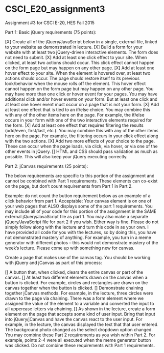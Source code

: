 # CSCI_E20_assignment3
Assignment #3 for CSCI E-20, HES Fall 2015

Part 1: Basic jQuery requirements (75 points):

[X] Create all of the jQuery/JavaScript below in a single, external file, linked to your website as demonstrated in lecture.
[X] Build a form for your website with at least two jQuery-driven interactive elements. The form does not need to submit.
[X] Add at least one click effect to your site. When clicked, at least two actions should occur. This click effect cannot happen on the form page but may happen on any other page.
[X] Add at least one hover effect to your site. When the element is hovered over, at least two actions should occur. The page should restore itself to its previous look/behavior when the mouse rolls off the element. This hover effect cannot happen on the form page but may happen on any other page. You may have more than one click or hover event for your pages. You may have additional click and/or hover events on your form. But at least one click and at least one hover event must occur on a page that is not your form.
[X] Add at least one effect that is tied to an if/else choice. You may combine this with any of the other items here on the page. For example, the if/else occurs in your form with one of the two interactive elements required for the form.
[X] Add at least one effect that requires filtering the results (odd/even, first/last, etc.). You may combine this with any of the other items here on the page. For example, the filtering occurs in your click effect along with the two actions.
[X] Add two more effects of your choice to the page. These can occur when the page loads, via click, via hover, or via one of the other events in jQuery.
[] HTML and CSS should pass validation as much as possible. This will also keep your jQuery executing correctly.

Part 2: jCanvas requirements (25 points):

The below requirements are specific to this portion of the assignment and cannot be combined with Part 1 requirements. These elements can co-exist on the page, but don’t count requirements from Part 1 in Part 2.

Example: do not count the button requirement below as an example of a click behavior from part 1.
Acceptable: Your canvas element is on one of your web pages that ALSO displays some of the part 1 requirements.
You may include all of your code for this portion of the assignment in the SAME external jQuery/JavaScript file as part 1. You may also make a separate jQuery/JavaScript file for part 2 if you wish. Either way is fine.
Please do not simply follow along with the lecture and turn this code in as your own. I have provided all code for you with the lectures, so by doing this, you have not demonstrated mastery of anything. For example, you turn in a meme generator with different photos – this would not demonstrate mastery of the week’s lecture. Please come up with something new for canvas.

Create a page that makes use of the canvas tag. You should be working with jQuery and jCanvas as part of this process:

[] A button that, when clicked, clears the entire canvas or part of the canvas.
[] At least two different elements drawn on the canvas when a button is clicked. For example, circles and rectangles are drawn on the canvas together when the button is clicked.
[] Demonstrate chaining together jCanvas methods. For example, in the lecture, three circles were drawn to the page via chaining. There was a form element where we assigned the value of the element to a variable and converted the input to all uppercase letters via chaining.
[] As shown in the lecture, create a form element on the page that accepts some kind of user input. Bring that input into jQuery/jCanvas and have the canvas react to the user input. For example, in the lecture, the canvas displayed the text that that user entered. The background photo changed as the select dropdown option changed.
You may combine these Part 2 requirements as you wish within Part 2. For example, points 2-4 were all executed when the meme generator button was clicked. Do not combine these requirements with Part 1 requirements.